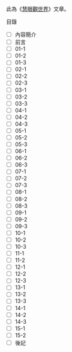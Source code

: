 此為《[慧眼觀世界](https://trello-attachments.s3.amazonaws.com/5c98a0649bf7378f6c92a1cc/608c2a1b30fc9666ff17c711/61045ddb575a089bc3631f6c4f09fc6a/%E6%85%A7%E7%9C%BC%E8%A7%80%E4%B8%96%E7%95%8C(7)%E6%96%B0-%E7%B9%81%E9%AB%94.pdf)》文章。

目錄
- [ ] 內容簡介
- [ ] 前言
- [ ] 01-1
- [ ] 01-2
- [ ] 01-3
- [ ] 02-1
- [ ] 02-2
- [ ] 02-3
- [ ] 03-1
- [ ] 03-2
- [ ] 03-3
- [ ] 04-1
- [ ] 04-2
- [ ] 04-3
- [ ] 05-1
- [ ] 05-2
- [ ] 05-3
- [ ] 06-1
- [ ] 06-2
- [ ] 06-3
- [ ] 07-1
- [ ] 07-2
- [ ] 07-3
- [ ] 08-1
- [ ] 08-2
- [ ] 08-3
- [ ] 09-1
- [ ] 09-2
- [ ] 09-3
- [ ] 10-1
- [ ] 10-2
- [ ] 10-3
- [ ] 11-1
- [ ] 11-2
- [ ] 12-1
- [ ] 12-2
- [ ] 12-3
- [ ] 13-1
- [ ] 13-2
- [ ] 13-3
- [ ] 14-1
- [ ] 14-2
- [ ] 14-3
- [ ] 15-1
- [ ] 15-2
- [ ] 後記
